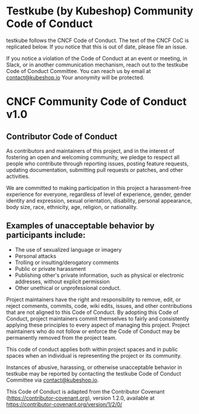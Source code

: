# Testkube (by Kubeshop) Community Code of Conduct

testkube follows the CNCF Code of Conduct. The text of the CNCF CoC is replicated below. If you notice that this is out of date, please file an issue.

If you notice a violation of the Code of Conduct at an event or meeting, in Slack, or in another communication mechanism, reach out to the testkube Code of Conduct Committee. You can reach us by email at contact@kubeshop.io Your anonymity will be protected.

# CNCF Community Code of Conduct v1.0

## Contributor Code of Conduct

As contributors and maintainers of this project, and in the interest of fostering an open and welcoming community, we pledge to respect all people who contribute through reporting issues, posting feature requests, updating documentation, submitting pull requests or patches, and other activities.

We are committed to making participation in this project a harassment-free experience for everyone, regardless of level of experience, gender, gender identity and expression, sexual orientation, disability, personal appearance, body size, race, ethnicity, age, religion, or nationality.

## Examples of unacceptable behavior by participants include:

- The use of sexualized language or imagery
- Personal attacks
- Trolling or insulting/derogatory comments
- Public or private harassment
- Publishing other's private information, such as physical or electronic addresses, without explicit permission
- Other unethical or unprofessional conduct.

Project maintainers have the right and responsibility to remove, edit, or reject comments, commits, code, wiki edits, issues, and other contributions that are not aligned to this Code of Conduct. By adopting this Code of Conduct, project maintainers commit themselves to fairly and consistently applying these principles to every aspect of managing this project. Project maintainers who do not follow or enforce the Code of Conduct may be permanently removed from the project team.

This code of conduct applies both within project spaces and in public spaces when an individual is representing the project or its community.

Instances of abusive, harassing, or otherwise unacceptable behavior in testkube may be reported by contacting the testkube Code of Conduct Committee via contact@kubeshop.io. 

This Code of Conduct is adapted from the Contributor Covenant (https://contributor-covenant.org), version 1.2.0, available at https://contributor-covenant.org/version/1/2/0/
